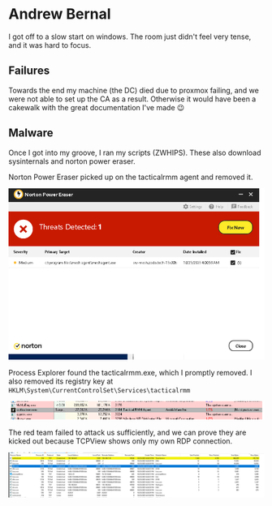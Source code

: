 # Andrew Bernal
I got off to a slow start on windows. The room just didn't feel very tense, and it was hard to focus. 

## Failures
Towards the end my machine (the DC) died due to proxmox failing, and we were not able to set up the CA as a result. Otherwise it would have been a cakewalk with the great documentation I've made 😉

## Malware
Once I got into my groove, I ran my scripts (ZWHIPS). These also download sysinternals and norton power eraser.

Norton Power Eraser picked up on the tacticalrmm agent and removed it.

![Norton Power Eraser](Andrew-Bernal-Images/image1.png)

Process Explorer found the tacticalrmm.exe, which I promptly removed. I also removed its registry key at `HKLM\System\CurrentControlSet\Services\tacticalrmm`

![Process Explorer](Andrew-Bernal-Images/image2.png)

The red team failed to attack us sufficiently, and we can prove they are kicked out because TCPView shows only my own RDP connection.

![TCP View](Andrew-Bernal-Images/image3.png)